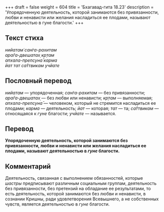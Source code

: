 +++
draft = false
weight = 604
title = 'Бхагавад-гита 18.23'
description = 'Упорядоченную деятельность, которой занимаются без привязанности, любви и ненависти или желания насладиться ее плодами, называют деятельностью в гуне благости.'
+++

## Текст стиха

_нийатам̇ сан̇га-рахитам  
ара̄га-двешатах̣ кр̣там  
апхала-препсуна̄ карма  
йат тат са̄ттвикам учйате_

## Пословный перевод

_нийатам_ — упорядоченная; _сан̇га_\-_рахитам_ — без привязанности; _ара̄га_\-_двешатах̣_ — без любви или ненависти; _кр̣там_ — выполняемая; _апхала_\-_препсуна̄_ — человеком, который не стремится насладиться ее плодами; _карма_ — деятельность; _йат_ — которая; _тат_ — та; _са̄ттвикам_ — относящаяся к _гуне_ благости; _учйате_ — называется.

## Перевод

**Упорядоченную деятельность, которой занимаются без привязанности, любви и ненависти или желания насладиться ее плодами, называют деятельностью в _гуне_ благости.**

## Комментарий

Деятельность, связанная с выполнением обязанностей, которые _шастры_ предписывают различным социальным группам, деятельность без привязанности, без претензий на обладание ее результатами, то есть деятельность, которой занимаются без любви и ненависти, в сознании Кришны, ради удовлетворения Всевышнего, а не собственных чувств, является деятельностью в _гуне_ благости.
